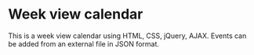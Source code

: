 # Week view calendar
This is a week view calendar using HTML, CSS, jQuery, AJAX. Events can be added from an external file in JSON format.
